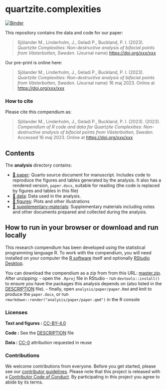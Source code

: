 
<!-- README.md is generated from README.Rmd. Please edit that file -->

# quartzite.complexities

[![Binder](https://mybinder.org/badge_logo.svg)](https://mybinder.org/v2/gh/MattiasSealander/quartzite.complexities/master?urlpath=rstudio)

This repository contains the data and code for our paper:

> Sjölander M., Linderholm, J., Geladi P., Buckland, P. I. (2023).
> *Quartzite Complexities: Non-destructive analysis of bifacial points
> from Västerbotten, Sweden*. (Journal name) <https://doi.org/xxx/xxx>

Our pre-print is online here:

> Sjölander M., Linderholm, J., Geladi P., Buckland, P. I. (2023).
> *Quartzite Complexities: Non-destructive analysis of bifacial points
> from Västerbotten, Sweden*. (Journal name) 16 maj 2023. Online at
> <https://doi.org/xxx/xxx>

### How to cite

Please cite this compendium as:

> Sjölander M., Linderholm, J., Geladi P., Buckland, P. I. (2023).
> (2023). *Compendium of R code and data for Quartzite Complexities:
> Non-destructive analysis of bifacial points from Västerbotten,
> Sweden*. Accessed 16 maj 2023. Online at <https://doi.org/xxx/xxx>

## Contents

The **analysis** directory contains:

- [:file_folder: paper](/analysis/paper): Quarto source document for
  manuscript. Includes code to reproduce the figures and tables
  generated by the analysis. It also has a rendered version,
  `paper.docx`, suitable for reading (the code is replaced by figures
  and tables in this file)
- [:file_folder: data](/analysis/data): Data used in the analysis.
- [:file_folder: figures](/analysis/figures): Plots and other
  illustrations
- [:file_folder:
  supplementary-materials](/analysis/supplementary-materials):
  Supplementary materials including notes and other documents prepared
  and collected during the analysis.

## How to run in your browser or download and run locally

This research compendium has been developed using the statistical
programming language R. To work with the compendium, you will need
installed on your computer the [R
software](https://cloud.r-project.org/) itself and optionally [RStudio
Desktop](https://rstudio.com/products/rstudio/download/).

You can download the compendium as a zip from from this URL:
[master.zip](/archive/master.zip). After unzipping: - open the `.Rproj`
file in RStudio - run `devtools::install()` to ensure you have the
packages this analysis depends on (also listed in the
[DESCRIPTION](/DESCRIPTION) file). - finally, open
`analysis/paper/paper.Rmd` and knit to produce the `paper.docx`, or run
`rmarkdown::render("analysis/paper/paper.qmd")` in the R console

### Licenses

**Text and figures :**
[CC-BY-4.0](http://creativecommons.org/licenses/by/4.0/)

**Code :** See the [DESCRIPTION](DESCRIPTION) file

**Data :** [CC-0](http://creativecommons.org/publicdomain/zero/1.0/)
attribution requested in reuse

### Contributions

We welcome contributions from everyone. Before you get started, please
see our [contributor guidelines](CONTRIBUTING.md). Please note that this
project is released with a [Contributor Code of Conduct](CONDUCT.md). By
participating in this project you agree to abide by its terms.
